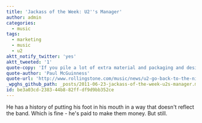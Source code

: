```yaml
---
title: 'Jackass of the Week: U2''s Manager'
author: admin
categories:
  - music
tags:
  - marketing
  - music
  - u2
aktt_notify_twitter: 'yes'
aktt_tweeted: '1'
quote-copy: 'If you pile a lot of extra material and packaging and design work into a super-duper box set, there are people who will pay quite a lot for it, so you can budget it at a very high level and pump up the value.'
quote-author: 'Paul McGuinness'
quote-url: 'http://www.rollingstone.com/music/news/u2-go-back-to-the-nineties-with-massive-achtung-baby-reissue-20110623'
_wpghs_github_path: _posts/2011-06-23-jackass-of-the-week-u2s-manager.md
id: be3a03cd-2383-44b8-82ff-df9d9bb352ce
---
```

<p>He has a history of putting his foot in his mouth in a way that doesn't reflect the band. Which is fine - he's paid to make them money. But still.</p>
